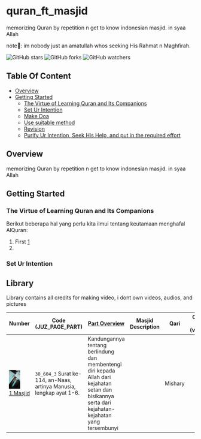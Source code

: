 # quran_ft_masjid
memorizing Quran by repetition n get to know indonesian masjid. in syaa Allah

note📓: im nobody just an amatullah whos seeking His Rahmat n Maghfirah.

![GitHub stars](https://img.shields.io/github/stars/isnafebriani2/quran_ft_masjid?style=social)
![GitHub forks](https://img.shields.io/github/forks/isnafebriani2/quran_ft_masjid?style=social)
![GitHub watchers](https://img.shields.io/github/watchers/isnafebriani2/quran_ft_masjid?style=social)

## Table Of Content

- [Overview](#overview)
- [Getting Started](#getting-started)
  * [The Virtue of Learning Quran and Its Companions](#requirement)
  * [Set Ur Intention](#setup)
  * [Make Doa](#setup1)
  * [Use suitable method](#setup2)
  * [Revision](#setup)
  * [Purify Ur Intention, Seek His Help, and put in the required effort](#setup)

## Overview 
memorizing Quran by repetition n get to know indonesian masjid. in syaa Allah

## Getting Started
### The Virtue of Learning Quran and Its Companions
Berikut beberapa hal yang perlu kita ilmui tentang keutamaan menghafal AlQuran:

1. First [1](https://flutter.dev/docs/get-started/install)
2.

### Set Ur Intention

## Library 

Library contains all credits for making video, i dont own videos, audios, and pictures

|Number     |Code (JUZ_PAGE_PART) |[Part Overview](https://tafsirweb.com/)  |Masjid Description    |Qari |Credits (yt/tt/ig) of (vid/aud/pict,text)|
|----------------------|-----|------------------------------------------------------------------------------------------------|---------|---------|---------|
|[<img src="2.jpg" height="50"/>](image.png) [1.Masjid](pub.dev/packages/dartz)            |`30_604_3`  Surat ke-114, an-Naas, artinya Manusia, lengkap ayat 1-6.   |Kandungannya tentang berlindung dan membentengi diri kepada Allah dari kejahatan setan dan bisikannya serta dari kejahatan-kejahatan yang tersembunyi  |     |Mishary||


